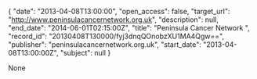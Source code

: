 {
  "date": "2013-04-08T13:00:00", 
  "open_access": false, 
  "target_url": "http://www.peninsulacancernetwork.org.uk", 
  "description": null, 
  "end_date": "2014-06-01T02:15:00Z", 
  "title": "Peninsula Cancer Network ", 
  "record_id": "20130408T130000/fyj3dnqQOnobzXU1MA4Qgw==", 
  "publisher": "peninsulacancernetwork.org.uk", 
  "start_date": "2013-04-08T13:00:00Z", 
  "subject": null
}

None